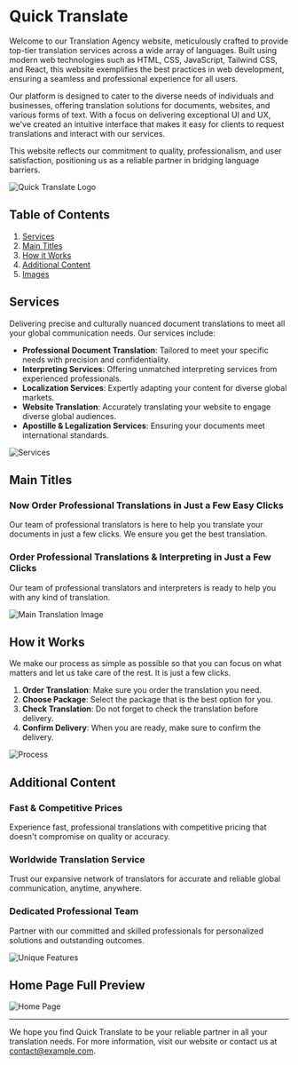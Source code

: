# Quick Translate

Welcome to our Translation Agency website, meticulously crafted to provide top-tier translation services across a wide array of languages. Built using modern web technologies such as HTML, CSS, JavaScript, Tailwind CSS, and React, this website exemplifies the best practices in web development, ensuring a seamless and professional experience for all users.

Our platform is designed to cater to the diverse needs of individuals and businesses, offering translation solutions for documents, websites, and various forms of text. With a focus on delivering exceptional UI and UX, we've created an intuitive interface that makes it easy for clients to request translations and interact with our services.

This website reflects our commitment to quality, professionalism, and user satisfaction, positioning us as a reliable partner in bridging language barriers.

![Quick Translate Logo](/src/assets/readme/logo-sm.png)

## Table of Contents

1. [Services](#services)
2. [Main Titles](#main-titles)
3. [How it Works](#how-it-works)
4. [Additional Content](#additional-content)
5. [Images](#images)

## Services

Delivering precise and culturally nuanced document translations to meet all your global communication needs. Our services include:

- **Professional Document Translation**: Tailored to meet your specific needs with precision and confidentiality.
- **Interpreting Services**: Offering unmatched interpreting services from experienced professionals.
- **Localization Services**: Expertly adapting your content for diverse global markets.
- **Website Translation**: Accurately translating your website to engage diverse global audiences.
- **Apostille & Legalization Services**: Ensuring your documents meet international standards.

![Services](/src/assets/readme/services.png)

## Main Titles

### Now Order Professional Translations in Just a Few Easy Clicks

Our team of professional translators is here to help you translate your documents in just a few clicks. We ensure you get the best translation.

### Order Professional Translations & Interpreting in Just a Few Clicks

Our team of professional translators and interpreters is ready to help you with any kind of translation.

![Main Translation Image](/src/assets/readme/translation.png)

## How it Works

We make our process as simple as possible so that you can focus on what matters and let us take care of the rest. It is just a few clicks.

1. **Order Translation**: Make sure you order the translation you need.
2. **Choose Package**: Select the package that is the best option for you.
3. **Check Translation**: Do not forget to check the translation before delivery.
4. **Confirm Delivery**: When you are ready, make sure to confirm the delivery.

![Process](/src/assets/readme/process.png)

## Additional Content

### Fast & Competitive Prices

Experience fast, professional translations with competitive pricing that doesn't compromise on quality or accuracy.

### Worldwide Translation Service

Trust our expansive network of translators for accurate and reliable global communication, anytime, anywhere.

### Dedicated Professional Team

Partner with our committed and skilled professionals for personalized solutions and outstanding outcomes.

![Unique Features](/src/assets/readme/features.jpeg)

## Home Page Full Preview

![Home Page](/src/assets/readme/home.png)

---

We hope you find Quick Translate to be your reliable partner in all your translation needs. For more information, visit our website or contact us at [contact@example.com](mailto:musazeshan.it@gmail.com).
